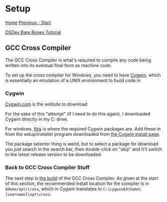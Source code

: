 # Setup

[Home](README.md) [Previous - Start](start.md)

[OSDev Bare Bones Tutorial](https://wiki.osdev.org/Bare_Bones#Booting_the_Operating_System:~:text=External%20Links-,Building%20a%20Cross%2DCompiler,-Main%20article%3A)

## GCC Cross Compiler

The GCC Cross Compiler is what's required to compile any code being written into its eventual final form as machine code.

To set up the cross compiler for Windows, you need to have [Cygwin](https://wiki.osdev.org/Cygwin), which is essentially an emulation of a UNIX environment to build code in

### Cygwin

[Cygwin.com](https://www.cygwin.com/) is the website to download

For the sake of this "attempt" (if I need to do this again), I downloaded Cygwin directly in my C: drive.

For windows, [this](https://wiki.osdev.org/GCC_Cross-Compiler#Preparing_for_the_build:~:text=build%20from%20there-,Windows%20Users,-Windows%20users%20need) is where the required Cygwin packages are. Add these in from the setup/installer program downloaded from [the Cygwin install page](http://cygwin.com/install.html).

The package selector thing is weird, but to select a package for download you just search in the search bar, then double-click on "skip" and it'll switch to the latest release version to be downloaded.

### Back to GCC Cross Compiler Stuff

The next step is [the build](https://wiki.osdev.org/GCC_Cross-Compiler#:~:text=%2D%2Ddisable%2Dlto-,The%20Build,-We%20build%20a) of the GCC Cross Compiler. As given at the start of this section, the recommended install location for the compiler is in `$Home/opt/cross`, which in Cygwin translates to `C:\cygwin64\home\[username]\opt\cross`.
